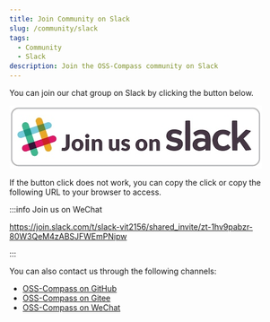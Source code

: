 ```yaml
---
title: Join Community on Slack
slug: /community/slack
tags:
  - Community
  - Slack
description: Join the OSS-Compass community on Slack
---
```


You can join our chat group on Slack by clicking the button below.

[![Join Community on Slack](media/slack.jpg)](https://join.slack.com/t/slack-vit2156/shared_invite/zt-1hv9pabzr-80W3QeM4zABSJFWEmPNipw)

If the button click does not work, you can copy the click or copy the following URL to your browser to access.

:::info Join us on WeChat

<https://join.slack.com/t/slack-vit2156/shared_invite/zt-1hv9pabzr-80W3QeM4zABSJFWEmPNipw>

:::

You can also contact us through the following channels:

- [OSS-Compass on GitHub](https://github.com/oss-compass)
- [OSS-Compass on Gitee](https://gitee.com/oss-compass)
- [OSS-Compass on WeChat](./wechat.md)

